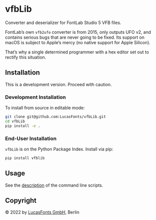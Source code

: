 # vfbLib

Converter and deserializer for FontLab Studio 5 VFB files.

FontLab’s own `vfb2ufo` converter is from 2015, only outputs UFO v2, and
contains serious bugs that are never going to be fixed. Its support on macOS is
subject to Apple’s mercy (no native support for Apple Silicon).

That’s why a single determined programmer with a hex editor set out to rectify
this situation.


## Installation

This is a development version. Proceed with caution.

### Development Installation

To install from source in editable mode:

```bash
git clone git@github.com:LucasFonts/vfbLib.git
cd vfbLib
pip install -e .
```

### End-User Installation

`vfbLib` is on the Python Package Index. Install via pip:

```bash
pip install vfblib
```


## Usage

See the [description](DESCRIPTION.md) of the command line scripts.


## Copyright

© 2022 by [LucasFonts GmbH](https://www.lucasfonts.com/), Berlin
